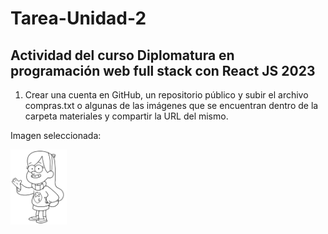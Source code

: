 # Tarea-Unidad-2

## Actividad del curso Diplomatura en programación web full stack con React JS 2023

1. Crear una cuenta en GitHub, un repositorio público y subir el archivo compras.txt o algunas de las imágenes que se encuentran dentro de la carpeta materiales y compartir la URL del mismo.

Imagen seleccionada:

<a href="https://raw.githubusercontent.com/Mariancras/Curso-Programacion-web/main/Tareas/Modulo 1/Unidad 2/" target="Mabelita"> <img src="/mabel.png" width="90" height="120"/></a> 
